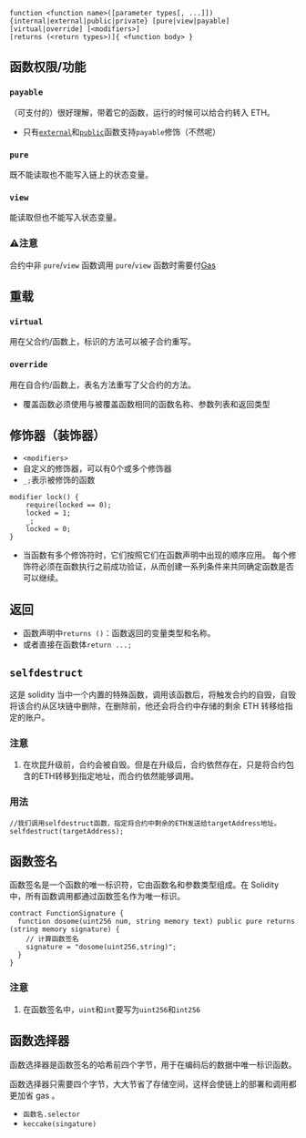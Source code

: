 ```solidity
function <function name>([parameter types[, ...]]) {internal|external|public|private} [pure|view|payable] [virtual|override] [<modifiers>]
[returns (<return types>)]{ <function body> }
```

## 函数权限/功能
### `payable`
（可支付的）很好理解，带着它的函数，运行的时候可以给合约转入 ETH。
- 只有[`external`](变量可见性.md#`external`)和[`public`](变量可见性.md#`public`)函数支持`payable`修饰（不然呢）
### `pure`
既不能读取也不能写入链上的状态变量。
### `view`
能读取但也不能写入状态变量。

### ⚠️注意
合约中非 `pure`/`view` 函数调用 `pure`/`view` 函数时需要付[Gas](Gas.md)

## 重载
### `virtual`
用在父合约/函数上，标识的方法可以被子合约重写。
### `override`
用在自合约/函数上，表名方法重写了父合约的方法。	
- 覆盖函数必须使用与被覆盖函数相同的函数名称、参数列表和返回类型

## 修饰器（装饰器）
- `<modifiers>`
- 自定义的修饰器，可以有0个或多个修饰器
- `_;`表示被修饰的函数
```sol
modifier lock() {
	require(locked == 0);
	locked = 1;
	_;
	locked = 0;
}
```
- 当函数有多个修饰符时，它们按照它们在函数声明中出现的顺序应用。 每个修饰符必须在函数执行之前成功验证，从而创建一系列条件来共同确定函数是否可以继续。
## 返回
- 函数声明中`returns ()`：函数返回的变量类型和名称。
- 或者直接在函数体`return ...;`

## `selfdestruct`
这是 solidity 当中一个内置的特殊函数，调用该函数后，将触发合约的自毁，自毁将该合约从区块链中删除，在删除前，他还会将合约中存储的剩余 ETH 转移给指定的账户。

### 注意
1. 在坎昆升级前，合约会被自毁。但是在升级后，合约依然存在，只是将合约包含的ETH转移到指定地址，而合约依然能够调用。
### 用法
```sol
//我们调用selfdestruct函数，指定将合约中剩余的ETH发送给targetAddress地址。
selfdestruct(targetAddress);
```

## 函数签名
函数签名是一个函数的唯一标识符，它由函数名和参数类型组成。在 Solidity 中，所有函数调用都通过函数签名作为唯一标识。

```solidity
contract FunctionSignature {
  function dosome(uint256 num, string memory text) public pure returns (string memory signature) {
    // 计算函数签名
    signature = "dosome(uint256,string)";
  }
}
```

### 注意
1. 在函数签名中，`uint`和`int`要写为`uint256`和`int256`

##  函数选择器
函数选择器是函数签名的哈希前四个字节，用于在编码后的数据中唯一标识函数。

函数选择器只需要四个字节，大大节省了存储空间，这样会使链上的部署和调用都更加省 gas 。

- `函数名.selector`
- `keccake(singature)`